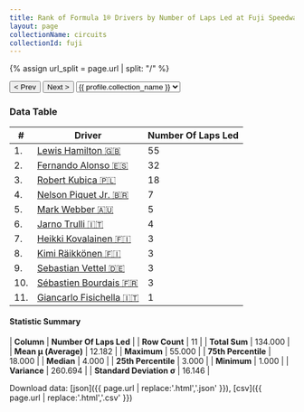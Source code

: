 ```yaml
---
title: Rank of Formula 1® Drivers by Number of Laps Led at Fuji Speedway
layout: page
collectionName: circuits
collectionId: fuji
---
```


{% assign url_split = page.url | split: "/" %}
<div id="collection-navigation">
<button onclick="selector.options[selector.selectedIndex-1].value && (window.location = selector.options[selector.selectedIndex-1].value);">&lt; Prev</button>
<button onclick="selector.options[selector.selectedIndex+1].value && (window.location = selector.options[selector.selectedIndex+1].value);">Next &gt;</button>
<select id="selector" onchange="this.options[this.selectedIndex].value && (window.location = this.options[this.selectedIndex].value);">
  {% for collectionId in site.data[page.collectionName].refs %}
    {% if collectionId == page.collectionId %}
      {% assign selected = "selected" %}
    {% else %}
      {% assign selected = "" %}
    {% endif %}
    {% assign profile = site.data[page.collectionName][collectionId].profile %}
    <option value="/f1/{{ page.collectionName }}/{{ collectionId }}/{{ url_split[4] }}" {{ selected }}>{{ profile.collection_name }}</option>
  {% endfor %}
</select>
</div>

<canvas id="chart" width="400" height="180"></canvas>
<script>
var data = {
  "labels" : [
    "Lewis Hamilton",
    "Fernando Alonso",
    "Robert Kubica",
    "Nelson Piquet Jr.",
    "Mark Webber",
    "Jarno Trulli",
    "Heikki Kovalainen",
    "Kimi Räikkönen",
    "Sebastian Vettel",
    "Sébastien Bourdais",
    "Giancarlo Fisichella"
  ],
  "datasets" : [
    {
      "label" : "Number Of Laps Led",
      "data" : [
        55,
        32,
        18,
        7,
        5,
        4,
        3,
        3,
        3,
        3,
        1
      ],
      "borderColor" : [
        "#1D181E",
        "#1D181E",
        "#1D181E",
        "#1D181E",
        "#1D181E",
        "#1D181E",
        "#1D181E",
        "#1D181E",
        "#1D181E",
        "#1D181E",
        "#1D181E"
      ],
      "borderWidth" : 1,
      "backgroundColor" : [
        "#9C8E8D",
        "#9C8E8D",
        "#9C8E8D",
        "#9C8E8D",
        "#9C8E8D",
        "#9C8E8D",
        "#9C8E8D",
        "#9C8E8D",
        "#9C8E8D",
        "#9C8E8D",
        "#9C8E8D"
      ]
    }
  ]
};
var options = {
  legend: {
    display: false
  },
  scales: {
    xAxes: [{
      ticks: {
        beginAtZero: true,
        maxRotation: 180,
        display: window.innerWidth > 800
      }
    }],
    yAxes: [{
      ticks: {
        beginAtZero: true
      }
    }]
  },
  onResize: function(chart, size) {
    chart.options.scales.xAxes[0].ticks.display = size.width > 800;
  }
};
var chart = new Chart("chart", {
    data: data,
    type: 'bar',
    options: options
});
</script>



### Data Table

| # | Driver | Number Of Laps Led |
|--|--|--|
| 1. | [Lewis Hamilton 🇬🇧](/f1/drivers/hamilton) | 55 |
| 2. | [Fernando Alonso 🇪🇸](/f1/drivers/alonso) | 32 |
| 3. | [Robert Kubica 🇵🇱](/f1/drivers/kubica) | 18 |
| 4. | [Nelson Piquet Jr. 🇧🇷](/f1/drivers/piquet_jr) | 7 |
| 5. | [Mark Webber 🇦🇺](/f1/drivers/webber) | 5 |
| 6. | [Jarno Trulli 🇮🇹](/f1/drivers/trulli) | 4 |
| 7. | [Heikki Kovalainen 🇫🇮](/f1/drivers/kovalainen) | 3 |
| 8. | [Kimi Räikkönen 🇫🇮](/f1/drivers/raikkonen) | 3 |
| 9. | [Sebastian Vettel 🇩🇪](/f1/drivers/vettel) | 3 |
| 10. | [Sébastien Bourdais 🇫🇷](/f1/drivers/bourdais) | 3 |
| 11. | [Giancarlo Fisichella 🇮🇹](/f1/drivers/fisichella) | 1 |

#### Statistic Summary

| **Column** | **Number Of Laps Led** |
| **Row Count** | 11 |
| **Total Sum** | 134.000 |
| **Mean μ (Average)** | 12.182 |
| **Maximum** | 55.000 |
| **75th Percentile** | 18.000 |
| **Median** | 4.000 |
| **25th Percentile** | 3.000 |
| **Minimum** | 1.000 |
| **Variance** | 260.694 |
| **Standard Deviation σ** | 16.146 |

Download data: [json]({{ page.url | replace:'.html','.json' }}), [csv]({{ page.url | replace:'.html','.csv' }})

